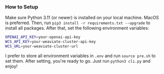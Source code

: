 ### How to Setup

Make sure Python 3.11 (or newer) is installed on your local machine. MacOS is preferred. Then, run `pip3 install -r requirements.txt --upgrade` to install all packages. After that, set the following environment variables:

```bash
OPENAI_API_KEY=your-openai-api-key
WCS_API_KEY=your-weaviate-cluster-api-key
WCS_URL=your-weaviate-cluster-url
```

I prefer to store all environment variables in `.env` and run `source pre.sh` to set them. After setting, you're ready to go. Just run `python3 cli.py` and enjoy!